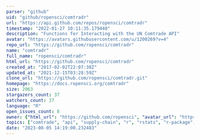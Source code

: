 ```yaml
---
parser: "github"
uid: "github/ropensci/comtradr"
url: "https://api.github.com/repos/ropensci/comtradr"
timestamp: "2022-01-27 10:11:35.179440"
description: "Functions for Interacting with the UN Comtrade API"
avatar: "https://avatars.githubusercontent.com/u/1200269?v=4"
repo_url: "https://github.com/ropensci/comtradr"
name: "comtradr"
full_name: "ropensci/comtradr"
html_url: "https://github.com/ropensci/comtradr"
created_at: "2017-02-02T22:07:38Z"
updated_at: "2021-12-15T03:28:59Z"
clone_url: "https://github.com/ropensci/comtradr.git"
homepage: "https://docs.ropensci.org/comtradr"
size: 2063
stargazers_count: 37
watchers_count: 37
language: "R"
open_issues_count: 8
owner: {"html_url": "https://github.com/ropensci", "avatar_url": "https://avatars.githubusercontent.com/u/1200269?v=4", "login": "ropensci", "type": "Organization"}
topics: ["comtrade", "api", "supply-chain", "r", "rstats", "r-package", "peer-reviewed", "data-access"]
date: "2023-08-05 14:19:00.232483"
---
```

